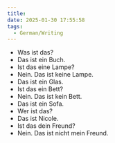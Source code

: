 ```yaml
---
title: 
date: 2025-01-30 17:55:58
tags: 
  - German/Writing
---
```

- Was ist das?
- Das ist ein Buch.
- Ist das eine Lampe?
- Nein. Das ist keine Lampe.
- Das ist ein Glas.
- Ist das ein Bett?
- Nein. Das ist kein Bett.
- Das ist ein Sofa.
- Wer ist das?
- Das ist Nicole.
- Ist das dein Freund?
- Nein. Das ist nicht mein Freund.
